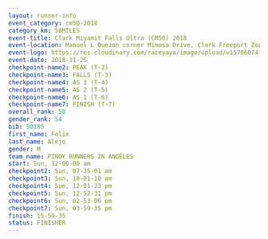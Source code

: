 ```yaml
---
layout: runner-info 
event_category: cm50-2018 
category_km: 50MILES 
event-title: Clark Miyamit Falls Ultra (CM50) 2018 
event-location: Manuel L Quezon corner Mimosa Drive, Clark Freeport Zone, Clark, Pampanga, Philippines 
event-logo: https://res.cloudinary.com/raceyaya/image/upload/v1570607412/logo/cm50_p8ydpq.jpg 
event-date: 2018-11-25 
checkpoint-name2: PEAK (T-2) 
checkpoint-name3: FALLS (T-3) 
checkpoint-name4: AS 3 (T-4) 
checkpoint-name5: AS 2 (T-5) 
checkpoint-name6: AS 1 (T-6) 
checkpoint-name7: FINISH (T-7) 
overall_rank: 58
gender_rank: 54
bib: 50185
first_name: Felix
last_name: Alejo
gender: M
team_name: PINOY RUNNERS IN ANGELES
start: Sun, 12-00-00 am
checkpoint2: Sun, 07-35-01 am
checkpoint3: Sun, 10-01-10 am
checkpoint4: Sun, 12-01-23 pm
checkpoint5: Sun, 12-52-31 pm
checkpoint6: Sun, 02-53-06 pm
checkpoint7: Sun, 03-59-35 pm
finish: 15-59-35
status: FINISHER
---
```

